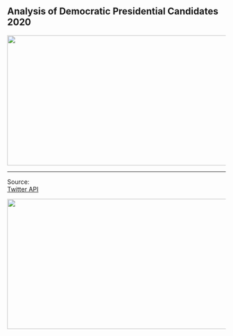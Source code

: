 ## Analysis of Democratic Presidential Candidates 2020
<p align="left">
  <img width="550" height="300" src="https://s3-ap-south-1.amazonaws.com/av-blog-media/wp-content/uploads/2018/07/performing-twitter-sentiment-analysis1.jpg"> 
</p>

---
Source:  
[Twitter API](https://developer.twitter.com/en/docs.html)
<p align="left">
  <img width="550" height="300" src="https://usa.inquirer.net/files/2019/02/2020-Election-Taking-Trump-Head-on-or-Rising-Above.jpg"> 
</p>

